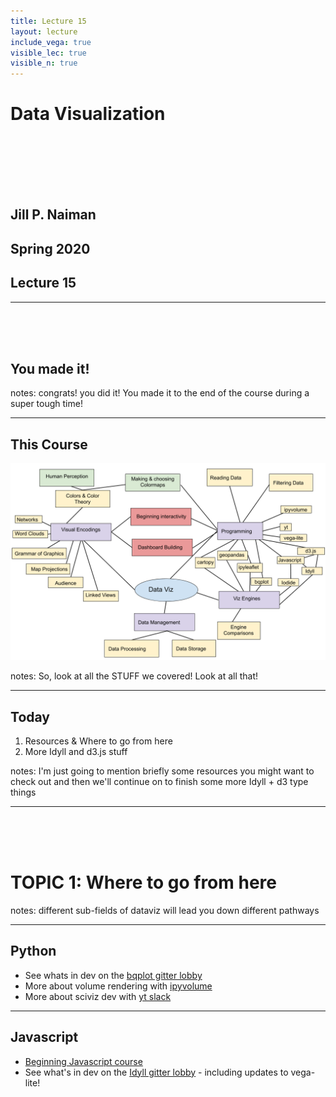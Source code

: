 ```yaml
---
title: Lecture 15
layout: lecture
include_vega: true
visible_lec: true
visible_n: true
---
```


<!-- .slide: class="titleslide" -->

# Data Visualization

<div style="height: 6.0em;"></div>

## Jill P. Naiman
## Spring 2020
## Lecture 15

---

<br>
<br>
<br>

## You made it!

notes:
congrats! you did it!  You made it to the end of the course during a super tough time!


---

## This Course

<img src="../week14/images/this_week.png">

notes:
So, look at all the STUFF we covered!  Look at all that!

---

## Today

 1. Resources & Where to go from here
 1. More Idyll and d3.js stuff
 
notes: 
I'm just going to mention briefly some resources you might want to check out and then we'll continue on to finish some more Idyll + d3 type things

---

<br>
<br>
<br>

# TOPIC 1: Where to go from here

notes:
different sub-fields of dataviz will lead you down different pathways

---

## Python

 * See whats in dev on the [bqplot gitter lobby](https://gitter.im/bloomberg/bqplot)
 * More about volume rendering with [ipyvolume](https://ipyvolume.readthedocs.io/en/latest/)
 * More about sciviz dev with [yt slack](https://yt-project.slack.com/join/shared_invite/enQtMzQ4Nzk1Mjk0ODY4LWNmOTFiNTM4N2ExZWYyY2YwZDUxN2Q1MTgwNDdjZGExMWM0Y2VlNzUzNGExZTZhMWRlNjU3ZjFmZmU3MjdkNDg)
 
--- 

## Javascript

 * [Beginning Javascript course](https://www.codecademy.com/learn/introduction-to-javascript)
 * See what's in dev on the [Idyll gitter lobby](https://gitter.im/idyll-lang/Lobby) - including updates to vega-lite!
